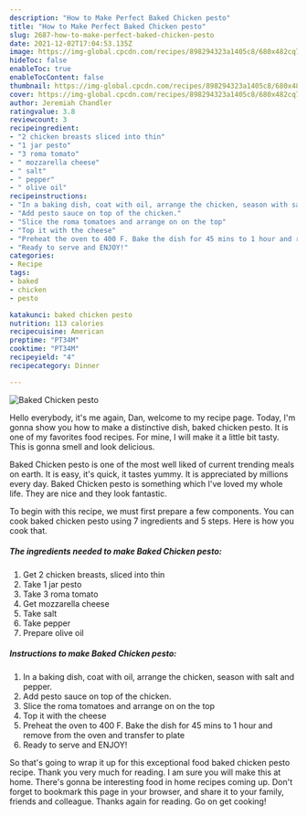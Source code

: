```yaml
---
description: "How to Make Perfect Baked Chicken pesto"
title: "How to Make Perfect Baked Chicken pesto"
slug: 2687-how-to-make-perfect-baked-chicken-pesto
date: 2021-12-02T17:04:53.135Z
image: https://img-global.cpcdn.com/recipes/898294323a1405c8/680x482cq70/baked-chicken-pesto-recipe-main-photo.jpg
hideToc: false
enableToc: true
enableTocContent: false
thumbnail: https://img-global.cpcdn.com/recipes/898294323a1405c8/680x482cq70/baked-chicken-pesto-recipe-main-photo.jpg
cover: https://img-global.cpcdn.com/recipes/898294323a1405c8/680x482cq70/baked-chicken-pesto-recipe-main-photo.jpg
author: Jeremiah Chandler
ratingvalue: 3.8
reviewcount: 3
recipeingredient:
- "2 chicken breasts sliced into thin"
- "1 jar pesto"
- "3 roma tomato"
- " mozzarella cheese"
- " salt"
- " pepper"
- " olive oil"
recipeinstructions:
- "In a baking dish, coat with oil, arrange the chicken, season with salt and pepper."
- "Add pesto sauce on top of the chicken."
- "Slice the roma tomatoes and arrange on on the top"
- "Top it with the cheese"
- "Preheat the oven to 400 F. Bake the dish for 45 mins to 1 hour and remove from the oven and transfer to plate"
- "Ready to serve and ENJOY!"
categories:
- Recipe
tags:
- baked
- chicken
- pesto

katakunci: baked chicken pesto 
nutrition: 113 calories
recipecuisine: American
preptime: "PT34M"
cooktime: "PT34M"
recipeyield: "4"
recipecategory: Dinner

---
```



![Baked Chicken pesto](https://img-global.cpcdn.com/recipes/898294323a1405c8/680x482cq70/baked-chicken-pesto-recipe-main-photo.jpg)

Hello everybody, it's me again, Dan, welcome to my recipe page. Today, I'm gonna show you how to make a distinctive dish, baked chicken pesto. It is one of my favorites food recipes. For mine, I will make it a little bit tasty. This is gonna smell and look delicious.



Baked Chicken pesto is one of the most well liked of current trending meals on earth. It is easy, it's quick, it tastes yummy. It is appreciated by millions every day. Baked Chicken pesto is something which I've loved my whole life. They are nice and they look fantastic.


To begin with this recipe, we must first prepare a few components. You can cook baked chicken pesto using 7 ingredients and 5 steps. Here is how you cook that.

<!--inarticleads1-->

##### The ingredients needed to make Baked Chicken pesto:

1. Get 2 chicken breasts, sliced into thin
1. Take 1 jar pesto
1. Take 3 roma tomato
1. Get  mozzarella cheese
1. Take  salt
1. Take  pepper
1. Prepare  olive oil




<!--inarticleads2-->

##### Instructions to make Baked Chicken pesto:

1. In a baking dish, coat with oil, arrange the chicken, season with salt and pepper.
1. Add pesto sauce on top of the chicken.
1. Slice the roma tomatoes and arrange on on the top
1. Top it with the cheese
1. Preheat the oven to 400 F. Bake the dish for 45 mins to 1 hour and remove from the oven and transfer to plate
1. Ready to serve and ENJOY!



So that's going to wrap it up for this exceptional food baked chicken pesto recipe. Thank you very much for reading. I am sure you will make this at home. There's gonna be interesting food in home recipes coming up. Don't forget to bookmark this page in your browser, and share it to your family, friends and colleague. Thanks again for reading. Go on get cooking!
